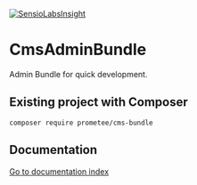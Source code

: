 [![SensioLabsInsight](https://insight.sensiolabs.com/projects/ba45a68f-65ec-4f46-b2f7-7128dfa645d6/big.png)](https://insight.sensiolabs.com/projects/ba45a68f-65ec-4f46-b2f7-7128dfa645d6)
# CmsAdminBundle

Admin Bundle for quick development.

## Existing project with Composer

    composer require prometee/cms-bundle

## Documentation

[Go to documentation index](Resources/doc/index.rst)
